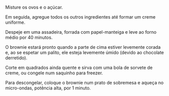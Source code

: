 Misture os ovos e o açúcar.

Em seguida, agregue todos os outros ingredientes até formar um creme uniforme.

Despeje em uma assadeira, forrada com papel-manteiga e leve ao forno médio por 40 minutos.

O brownie estará pronto quando a parte de cima estiver levemente corada e, ao se espetar um palito, ele esteja levemente úmido (devido ao chocolate derretido).

Corte em quadrados ainda quente e sirva com uma bola de sorvete de creme, ou congele num saquinho para freezer.

Para descongelar, coloque o brownie num prato de sobremesa e aqueça no micro-ondas, potência alta, por 1 minuto.